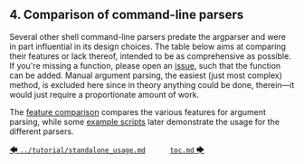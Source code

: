 ## 4. Comparison of command-line parsers

Several other shell command-line parsers predate the argparser and were in part influential in its design choices. The table below aims at comparing their features or lack thereof, intended to be as comprehensive as possible. If you're missing a function, please open an [issue](https://github.com/Simon-Brandt/ShellArgparser/issues/new "github.com &rightarrow; Simon-Brandt &rightarrow; ShellArgparser &rightarrow; Issues"), such that the function can be added. Manual argument parsing, the easiest (just most complex) method, is excluded here since in theory anything could be done, therein&mdash;it would just require a proportionate amount of work.

The [feature comparison](feature_comparison.md#41-feature-comparison) compares the various features for argument parsing, while some [example scripts](example_scripts/getopts.md#42-example-scripts) later demonstrate the usage for the different parsers.

[&#129092;&nbsp;`../tutorial/standalone_usage.md`](../tutorial/standalone_usage.md)
&nbsp;&nbsp;&nbsp;&nbsp;&nbsp;&nbsp;&nbsp;&nbsp;&nbsp;&nbsp;[`toc.md`&nbsp;&#129094;](toc.md)
